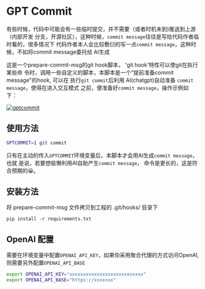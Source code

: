 # GPT Commit

有些时候，代码中可能会有一些临时提交，并不需要（或者时机未到)推送到上游（内部开发
分支，开源社区），这种时候，`commit message`往往是写给代码作者临时看的，很多情况下
代码作者本人会比较敷衍的写一点`commit message`，这种时候，不如将commit message委托给
AI生成

这是一个prepare-commit-msg的git hook脚本， 'git hook'特性可以使git在执行某些命
令时，调用一些自定义的脚本，本脚本是一个“提前准备commit message"的hook, 可以在
执行`git commit`后利用 AI(chatgpt)自动准备 `commit message`，使得在进入交互模式
之前，便准备好`commit message`，操作示例如
下：

[![gptcommit](https://asciinema.org/a/AcMRbMhggwfrx3pz4CLmwOLla.svg)](https://asciinema.org/a/AcMRbMhggwfrx3pz4CLmwOLla)

## 使用方法

```sh
GPTCOMMIT=1 git commit
```
只有在主动的传入`GPTCOMMIT`环境变量后，本脚本才会用AI生成`commit message`，也就
是说，若要想偷懒利用AI自助产生`commit message`， 命令是更长的，这是符合预期的😀。

## 安装方法

将 prepare-commit-msg 文件拷贝到工程的 .git/hooks/ 目录下

```
pip install -r requirements.txt
```

## OpenAI 配置

需要在环境变量中配置`OPENAI_API_KEY`，如果你采用聚合代理的方式访问OpenAI, 则需要另外配置`OPENAI_API_BASE`

```sh
export OPENAI_API_KEY="xxxxxxxxxxxxxxxxxxxxxxxxxxx"
export OPENAI_API_BASE="https://xxxxxxx"
```
